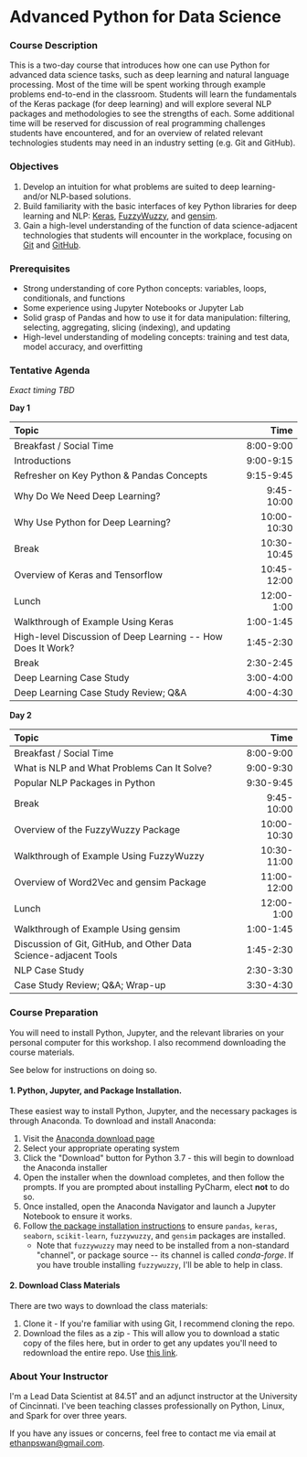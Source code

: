 # Advanced Python for Data Science

### Course Description

This is a two-day course that introduces how one can use Python for advanced data science tasks, such as deep learning and natural language processing.
Most of the time will be spent working through example problems end-to-end in the classroom.
Students will learn the fundamentals of the Keras package (for deep learning) and will explore several NLP packages and methodologies to see the strengths of each.
Some additional time will be reserved for discussion of real programming challenges students have encountered, and for an overview of related relevant technologies students may need in an industry setting (e.g. Git and GitHub).

### Objectives

1. Develop an intuition for what problems are suited to deep learning- and/or NLP-based solutions.
2. Build familiarity with the basic interfaces of key Python libraries for deep learning and NLP: [Keras](http://keras.io), [FuzzyWuzzy](https://github.com/seatgeek/fuzzywuzzy), and [gensim](https://radimrehurek.com/gensim/).
3. Gain a high-level understanding of the function of data science-adjacent technologies that students will encounter in the workplace, focusing on [Git](https://git-scm.com) and [GitHub](https://github.com).

### Prerequisites

- Strong understanding of core Python concepts: variables, loops, conditionals, and functions
- Some experience using Jupyter Notebooks or Jupyter Lab
- Solid grasp of Pandas and how to use it for data manipulation: filtering, selecting, aggregating, slicing (indexing), and updating
- High-level understanding of modeling concepts: training and test data, model accuracy, and overfitting

### Tentative Agenda
*Exact timing TBD*

**Day 1**

| Topic                                                                          | Time        |
| :----------------------------------------------------------------------------- | ----------: |
| Breakfast / Social Time                                                        | 8:00-9:00   |
| Introductions                                                                  | 9:00-9:15   |
| Refresher on Key Python & Pandas Concepts                                      | 9:15-9:45   |
| Why Do We Need Deep Learning?                                                  | 9:45-10:00  |
| Why Use Python for Deep Learning?                                              | 10:00-10:30 |
| Break                                                                          | 10:30-10:45 |
| Overview of Keras and Tensorflow                                               | 10:45-12:00 |
| Lunch                                                                          | 12:00-1:00  |
| Walkthrough of Example Using Keras                                             | 1:00-1:45   |
| High-level Discussion of Deep Learning -- How Does It Work?                    | 1:45-2:30   |
| Break                                                                          | 2:30-2:45   |
| Deep Learning Case Study                                                       | 3:00-4:00   |
| Deep Learning Case Study Review; Q&A                                           | 4:00-4:30   |

**Day 2**

| Topic                                                                    | Time        |
| :----------------------------------------------------------------------- | ----------: |
| Breakfast / Social Time                                                  | 8:00-9:00   |
| What is NLP and What Problems Can It Solve?                              | 9:00-9:30   |
| Popular NLP Packages in Python                                           | 9:30-9:45   |         
| Break                                                                    | 9:45-10:00  |
| Overview of the FuzzyWuzzy Package                                       | 10:00-10:30 |
| Walkthrough of Example Using FuzzyWuzzy                                  | 10:30-11:00 |
| Overview of Word2Vec and gensim Package                                  | 11:00-12:00 |
| Lunch                                                                    | 12:00-1:00  |
| Walkthrough of Example Using gensim                                      | 1:00-1:45   |
| Discussion of Git, GitHub, and Other Data Science-adjacent Tools         | 1:45-2:30   |
| NLP Case Study                                                           | 2:30-3:30   |
| Case Study Review; Q&A; Wrap-up                                          | 3:30-4:30   |

### Course Preparation

You will need to install Python, Jupyter, and the relevant libraries on your personal computer for this workshop. I also recommend downloading the course materials.

See below for instructions on doing so.

#### 1. Python, Jupyter, and Package Installation.

These easiest way to install Python, Jupyter, and the necessary packages is through Anaconda. To download and install Anaconda:

1. Visit the [Anaconda download page](https://www.anaconda.com/distribution/)
2. Select your appropriate operating system
3. Click the "Download" button for Python 3.7 - this will begin to download the Anaconda installer
4. Open the installer when the download completes, and then follow the prompts. If you are prompted about installing PyCharm, elect **not** to do so.
5. Once installed, open the Anaconda Navigator and launch a Jupyter Notebook to ensure it works.
6. Follow [the package installation instructions](https://docs.anaconda.com/anaconda/navigator/tutorials/manage-packages/#installing-a-package) to ensure `pandas`, `keras`, `seaborn`, `scikit-learn`, `fuzzywuzzy`, and `gensim` packages are installed.
    - Note that `fuzzywuzzy` may need to be installed from a non-standard "channel", or package source -- its channel is called *conda-forge*. If you have trouble installing `fuzzywuzzy`, I'll be able to help in class.

#### 2. Download Class Materials

There are two ways to download the class materials:

1. Clone it - If you're familiar with using Git, I recommend cloning the repo.
2. Download the files as a zip - This will allow you to download a static copy of the files here, but in order to get any updates you'll need to redownload the entire repo. Use [this link](https://github.com/uc-python/advanced-python-datasci/archive/master.zip).

### About Your Instructor
I'm a Lead Data Scientist at 84.51˚ and an adjunct instructor at the University of Cincinnati.
I've been teaching classes professionally on Python, Linux, and Spark for over three years.

If you have any issues or concerns, feel free to contact me via email at [ethanpswan@gmail.com](mailto:ethanpswan@gmail.com).
